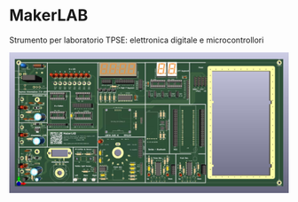 # MakerLAB
Strumento per laboratorio TPSE:  elettronica digitale e microcontrollori
 
![This is an image](https://github.com/OfficineEinstein/MakerLAB/blob/main/MakerLAB_r03D.jpg)
